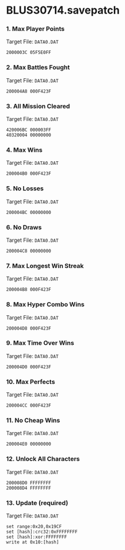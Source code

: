 # BLUS30714.savepatch

### 1. Max Player Points

Target File: `DATA0.DAT`

```
2000003C 05F5E0FF
```

### 2. Max Battles Fought

Target File: `DATA0.DAT`

```
200004A8 000F423F
```

### 3. All Mission Cleared

Target File: `DATA0.DAT`

```
420006BC 000003FF
40320004 00000000
```

### 4. Max Wins

Target File: `DATA0.DAT`

```
200004B0 000F423F
```

### 5. No Losses

Target File: `DATA0.DAT`

```
200004BC 00000000
```

### 6. No Draws

Target File: `DATA0.DAT`

```
200004C8 00000000
```

### 7. Max Longest Win Streak

Target File: `DATA0.DAT`

```
200004B8 000F423F
```

### 8. Max Hyper Combo Wins

Target File: `DATA0.DAT`

```
200004D8 000F423F
```

### 9. Max Time Over Wins

Target File: `DATA0.DAT`

```
200004D0 000F423F
```

### 10. Max Perfects

Target File: `DATA0.DAT`

```
200004CC 000F423F
```

### 11. No Cheap Wins

Target File: `DATA0.DAT`

```
200004E0 00000000
```

### 12. Unlock All Characters

Target File: `DATA0.DAT`

```
200008D0 FFFFFFFF
200008D4 FFFFFFFF
```

### 13. Update (required)

Target File: `DATA0.DAT`

```
set range:0x20,0x19CF
set [hash]:crc32:0xFFFFFFFF
set [hash]:xor:FFFFFFFF
write at 0x10:[hash]
```

